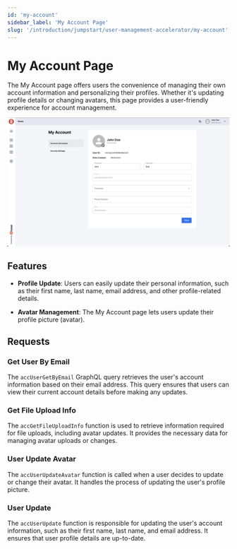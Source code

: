 ```yaml
---
id: 'my-account'
sidebar_label: 'My Account Page'
slug: '/introduction/jumpstart/user-management-accelerator/my-account'
---
```

# My Account Page

The My Account page offers users the convenience of managing their own account information and personalizing their profiles. Whether it's updating profile details or changing avatars, this page provides a user-friendly experience for account management.

![My Account Page](../_images/accountPage.png)

## Features

- **Profile Update**: Users can easily update their personal information, such as their first name, last name, email address, and other profile-related details.

- **Avatar Management**: The My Account page lets users update their profile picture (avatar). <!-- The will detect if the change only was the avatar and only will execute one query to best performance.-->

## Requests

### Get User By Email

The `accUserGetByEmail` GraphQL query retrieves the user's account information based on their email address. This query ensures that users can view their current account details before making any updates.

### Get File Upload Info

The `accGetFileUploadInfo` function is used to retrieve information required for file uploads, including avatar updates. It provides the necessary data for managing avatar uploads or changes.

### User Update Avatar

The `accUserUpdateAvatar` function is called when a user decides to update or change their avatar. It handles the process of updating the user's profile picture.

### User Update

The `accUserUpdate` function is responsible for updating the user's account information, such as their first name, last name, and email address. It ensures that user profile details are up-to-date.